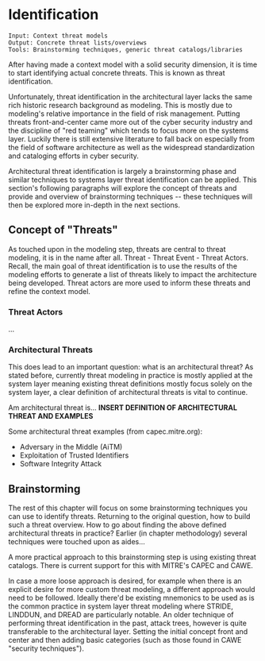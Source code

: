 # Identification

```
Input: Context threat models
Output: Concrete threat lists/overviews
Tools: Brainstorming techniques, generic threat catalogs/libraries
```

After having made a context model with a solid security dimension, it is time to start identifying actual concrete threats.
This is known as threat identification.

Unfortunately, threat identification in the architectural layer lacks the same rich historic research background as modeling.
This is mostly due to modeling's relative importance in the field of risk management.
Putting threats front-and-center came more out of the cyber security industry and the discipline of "red teaming" which tends to focus more on the systems layer.
Luckily there is still extensive literature to fall back on especially from the field of software architecture as well as the widespread standardization and cataloging efforts in cyber security.

Architectural threat identification is largely a brainstorming phase and similar techniques to systems layer threat identification can be applied. This section's following paragraphs will explore the concept of threats and provide and overview of brainstorming techniques -- these techniques will then be explored more in-depth in the next sections.

## Concept of "Threats"
As touched upon in the modeling step, threats are central to threat modeling, it is in the name after all.
Threat - Threat Event - Threat Actors.
Recall, the main goal of threat identification is to use the results of the modeling efforts to generate a list of threats likely to impact the architecture being developed.
Threat actors are more used to inform these threats and refine the context model.

### Threat Actors
...

### Architectural Threats
This does lead to an important question: what is an architectural threat?
As stated before, currently threat modeling in practice is mostly applied at the system layer meaning existing threat definitions mostly focus solely on the system layer, a clear definition of architectural threats is vital to continue.

Am architectural threat is...
**INSERT DEFINITION OF ARCHITECTURAL THREAT AND EXAMPLES**

Some architectural threat examples (from capec.mitre.org):
* Adversary in the Middle (AiTM)
* Exploitation of Trusted Identifiers
* Software Integrity Attack


## Brainstorming
The rest of this chapter will focus on some brainstorming techniques you can use to identify threats.
Returning to the original question, how to build such a threat overview.
How to go about finding the above defined architectural threats in practice?
Earlier (in chapter methodology) several techniques were touched upon as aides...

A more practical approach to this brainstorming step is using existing threat catalogs.
There is current support for this with MITRE's CAPEC and CAWE.

In case a more loose approach is desired, for example when there is an explicit desire for more custom threat modeling, a different approach would need to be followed.
Ideally there'd be existing mnemonics to be used as is the common practice in system layer threat modeling where STRIDE, LINDDUN, and DREAD are particularly notable.
An older technique of performing threat identification in the past, attack trees, however is quite transferable to the architectural layer.
Setting the initial concept front and center and then adding basic categories (such as those found in CAWE "security techniques").
